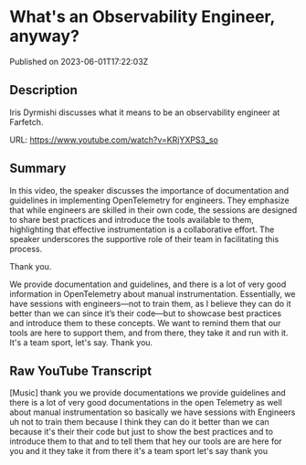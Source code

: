 # What&#39;s an Observability Engineer, anyway?

Published on 2023-06-01T17:22:03Z

## Description

Iris Dyrmishi discusses what it means to be an observability engineer at Farfetch.

URL: https://www.youtube.com/watch?v=KRjYXPS3_so

## Summary

In this video, the speaker discusses the importance of documentation and guidelines in implementing OpenTelemetry for engineers. They emphasize that while engineers are skilled in their own code, the sessions are designed to share best practices and introduce the tools available to them, highlighting that effective instrumentation is a collaborative effort. The speaker underscores the supportive role of their team in facilitating this process.

Thank you. 

We provide documentation and guidelines, and there is a lot of very good information in OpenTelemetry about manual instrumentation. Essentially, we have sessions with engineers—not to train them, as I believe they can do it better than we can since it’s their code—but to showcase best practices and introduce them to these concepts. We want to remind them that our tools are here to support them, and from there, they take it and run with it. It's a team sport, let's say. Thank you.

## Raw YouTube Transcript

[Music] thank you we provide documentations we provide guidelines and there is a lot of very good documentations in the open Telemetry as well about manual instrumentation so basically we have sessions with Engineers uh not to train them because I think they can do it better than we can because it's their their code but just to show the best practices and to introduce them to that and to tell them that hey our tools are are here for you and it they take it from there it's a team sport let's say thank you

